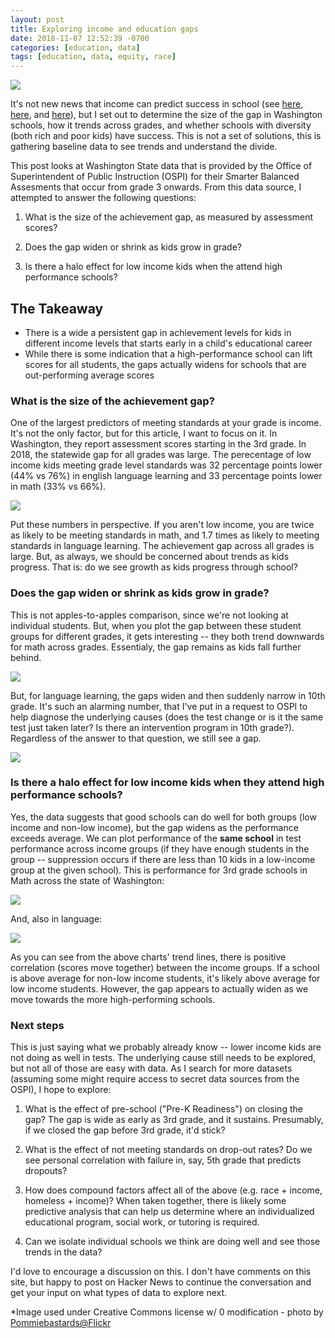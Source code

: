 ```yaml
---
layout: post
title: Exploring income and education gaps
date: 2018-11-07 12:52:39 -0700
categories: [education, data]
tags: [education, data, equity, race]
---
```


![](/public/images/4061144276_a2c7811b4e_b.jpg)

It's not new news that income can predict success in school (see [here](https://www.theatlantic.com/education/archive/2018/10/lacking-internet-millions-teens-cant-do-homework/574402/), [here](http://www.americaspromise.org/news/pbs-newshour-biggest-predictor-college-success-family-income), and [here](https://journals.sagepub.com/doi/abs/10.3102/0013189X18785632)), but I set out to determine the size of the gap in Washington schools, how it trends across grades, and whether schools with diversity (both rich and poor kids) have success. This is not a set of solutions, this is gathering baseline data to see trends and understand the divide.
<!--more-->
This post looks at Washington State data that is provided by the Office of Superintendent of Public Instruction (OSPI) for their Smarter Balanced Assesments that occur from grade 3 onwards. From this data source, I attempted to answer the following questions:

1. What is the size of the achievement gap, as measured by assessment scores?

2. Does the gap widen or shrink as kids grow in grade?

3. Is there a halo effect for low income kids when the attend high performance schools?

<div class="message">
<h2>The Takeaway</h2>

<ul>
<li>There is a wide a persistent gap in achievement levels for kids in different income levels that starts early in a child's educational career</li>
<li>While there is some indication that a high-performance school can lift scores for all students, the gaps actually widens for schools that are out-performing average scores</li>
</ul>
</div>


### What is the size of the achievement gap?

One of the largest predictors of meeting standards at your grade is income. It's not the only factor, but for this article, I want to focus on it. In Washington, they report assessment scores starting in the 3rd grade. In 2018, the statewide gap for all grades was large. The perecentage of low income kids meeting grade level standards was 32 percentage points lower (44% vs 76%) in english language learning and 33 percentage points lower in math (33% vs 66%).

![](/public/images/income-v-percent-meeting-standard-all-grades.png.png)

Put these numbers in perspective. If you aren't low income, you are twice as likely to be meeting standards in math, and 1.7 times as likely to meeting standards in language learning. The achievement gap across all grades is large. But, as always, we should be concerned about trends as kids progress. That is: do we see growth as kids progress through school?

### Does the gap widen or shrink as kids grow in grade?

This is not apples-to-apples comparison, since we're not looking at individual students. But, when you plot the gap between these student groups for different grades, it gets interesting -- they both trend downwards for math across grades. Essentialy, the gap remains as kids fall further behind.

![](/public/images/income-v-percent-meeting-standard-math-line-plot.png)

But, for language learning, the gaps widen and then suddenly narrow in 10th grade. It's such an alarming number, that I've put in a request to OSPI to help diagnose the underlying causes (does the test change or is it the same test just taken later? Is there an intervention program in 10th grade?). Regardless of the answer to that question, we still see a gap.

![](/public/images/income-v-percent-meeting-standard-ela-line-plot.png)

### Is there a halo effect for low income kids when they attend high performance schools?

Yes, the data suggests that good schools can do well for both groups (low income and non-low income), but the gap widens as the performance exceeds average. We can plot performance of the **same school** in test performance across income groups (if they have enough students in the group -- suppression occurs if there are less than 10 kids in a low-income group at the given school). This is performance for 3rd grade schools in Math across the state of Washington:

![](/public/images/math-scores.png)

And, also in language:

![](/public/images/english-scores.png)

As you can see from the above charts' trend lines, there is positive correlation (scores move together) between the income groups. If a school is above average for non-low income students, it's likely above average for low income students. However, the gap appears to actually widen as we move towards the more high-performing schools.    

### Next steps

This is just saying what we probably already know -- lower income kids are not doing as well in tests. The underlying cause still needs to be explored, but not all of those are easy with data. As I search for more datasets (assuming some might require access to secret data sources from the OSPI), I hope to explore:

1. What is the effect of pre-school ("Pre-K Readiness") on closing the gap? The gap is wide as early as 3rd grade, and it sustains. Presumably, if we closed the gap before 3rd grade, it'd stick?

2. What is the effect of not meeting standards on drop-out rates? Do we see personal correlation with failure in, say, 5th grade that predicts dropouts?

3. How does compound factors affect all of the above (e.g. race + income, homeless + income)? When taken together, there is likely some predictive analysis that can help us determine where an individualized educational program, social work, or tutoring is required.

4. Can we isolate individual schools we think are doing well and see those trends in the data?

I'd love to encourage a discussion on this. I don't have comments on this site, but happy to post on Hacker News to continue the conversation and get your input on what types of data to explore next.

*Image used under Creative Commons license w/ 0 modification - photo by [Pommiebastards@Flickr](https://www.flickr.com/photos/pommiebastards/4061144276/in/photolist-7bSqGU-328522-2ZjX9c-zZX7jL-ozTGAs-nkHne6-mfKhhe-cLfH7o-7PpMom-4CXUUK-28tngD3-oTP3Uw-dJQeSd-523Hc8-oTPFnD-5xSnjt-FXNaVN-9DBqkh-67SrfN-ubq6Dy-7LgH8g-pbiUeX-7odam7-TmyNoU-9pCubX-26ZnFks-jDetEv-7anUKb-Fbn4X-5YgyKW-aqoZL5-7aF1Fz-7od6pJ-pyvTKB-51VmuA-4UekbF-9zUszY-9MJhMM-aqjRWF-iuBj5C-aqpQ7m-4F1pMZ-26HtRnW-ojcCQn-aqnnk9-aBmJn-bPzaUk-RYp1TV-8UAfit-2bgEGnt)
